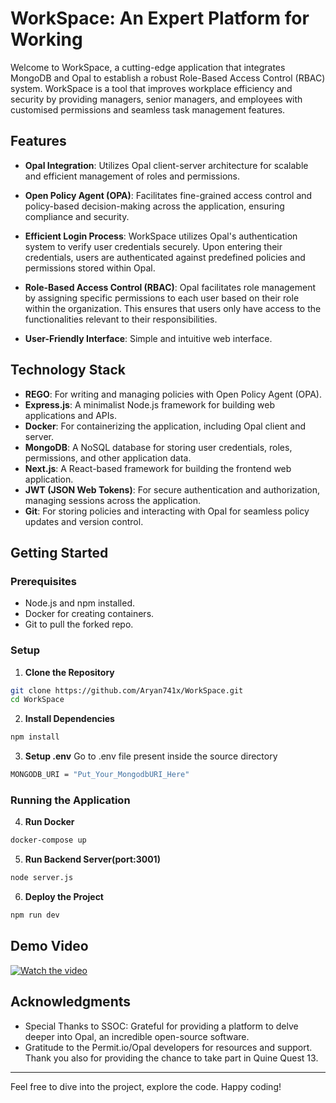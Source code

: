 # WorkSpace: An Expert Platform for Working

Welcome to WorkSpace, a cutting-edge application that integrates MongoDB and Opal to establish a robust Role-Based Access Control (RBAC) system. WorkSpace is a tool that improves workplace efficiency and security by providing managers, senior managers, and employees with customised permissions and seamless task management features.

## Features

- **Opal Integration**: Utilizes Opal client-server architecture for scalable and efficient management of roles and permissions.
 
- **Open Policy Agent (OPA)**: Facilitates fine-grained access control and policy-based decision-making across the application, ensuring compliance and security.

- **Efficient Login Process**:   WorkSpace utilizes Opal's authentication system to verify user credentials securely. Upon entering their credentials, users are authenticated against predefined policies and permissions stored within Opal. 

- **Role-Based Access Control (RBAC)**: Opal facilitates role management by assigning specific permissions to each user based on their role within the organization. This ensures that users only have access to the functionalities relevant to their responsibilities.

- **User-Friendly Interface**: Simple and intuitive web interface.

## Technology Stack

- **REGO**: For writing and managing policies with Open Policy Agent (OPA).
- **Express.js**: A minimalist Node.js framework for building web applications and APIs.
- **Docker**: For containerizing the application, including Opal client and server.
- **MongoDB**: A NoSQL database for storing user credentials, roles, permissions, and other application data.
- **Next.js**: A React-based framework for building the frontend web application.
- **JWT (JSON Web Tokens)**: For secure authentication and authorization, managing sessions across the application.
- **Git**: For storing policies and interacting with Opal for seamless policy updates and version control.

## Getting Started

### Prerequisites

- Node.js and npm installed.
- Docker for creating containers.
- Git to pull the forked repo.

### Setup

1. **Clone the Repository**

```bash
git clone https://github.com/Aryan741x/WorkSpace.git
cd WorkSpace
```

2. **Install Dependencies**

```bash
npm install
```

3. **Setup .env**
Go to .env file present inside the source directory
```bash
MONGODB_URI = "Put_Your_MongodbURI_Here"
```

### Running the Application

4. **Run Docker**
```bash
docker-compose up
```
5. **Run Backend Server(port:3001)**
```bash
node server.js
```
6. **Deploy the Project**
```bash
npm run dev
```

## Demo Video

[![Watch the video](https://img.youtube.com/vi/uHIlTTT5g5M/maxresdefault.jpg)](https://www.youtube.com/watch?v=uHIlTTT5g5M)

## Acknowledgments

- Special Thanks to SSOC: Grateful for providing a platform to delve deeper into Opal, an incredible open-source software.
- Gratitude to the Permit.io/Opal developers for resources and support. Thank you also for providing the chance to take part in Quine Quest 13.

---

Feel free to dive into the project, explore the code. Happy coding!
